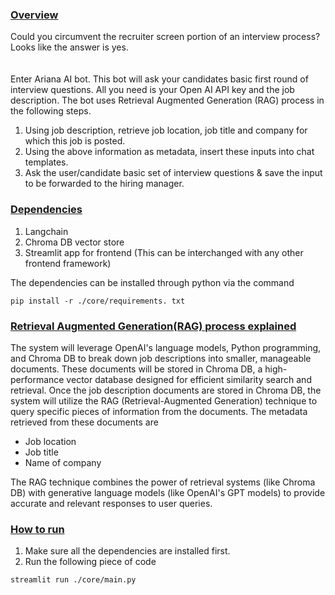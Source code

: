 ### <ins>Overview</ins>

Could you circumvent the recruiter screen portion of an interview process?\
Looks like the answer is yes. \
\
\
Enter Ariana AI bot. This bot will ask your candidates basic first round of interview questions. All you need is your Open AI API key and the job description.
The bot uses Retrieval Augmented Generation (RAG) process in the following steps.

1. Using job description, retrieve job location, job title and company for which this job is posted.
2. Using the above information as metadata, insert these inputs into chat templates.
3. Ask the user/candidate basic set of interview questions & save the input to be forwarded to the hiring manager.

### <ins>Dependencies</ins>

1. Langchain
2. Chroma DB vector store
3. Streamlit app for frontend (This can be interchanged with any other frontend framework)

The dependencies can be installed through python via the command

```
pip install -r ./core/requirements. txt
```

### <ins>Retrieval Augmented Generation(RAG) process explained</ins>

The system will leverage OpenAI's language models, Python programming, and Chroma DB to break down job descriptions into smaller, manageable documents. These documents will be stored in Chroma DB, a high-performance vector database designed for efficient similarity search and retrieval.
Once the job description documents are stored in Chroma DB, the system will utilize the RAG (Retrieval-Augmented Generation) technique to query specific pieces of information from the documents.
The metadata retrieved from these documents are
* Job location
* Job title
* Name of company


The RAG technique combines the power of retrieval systems (like Chroma DB) with generative language models (like OpenAI's GPT models) to provide accurate and relevant responses to user queries.


### <ins>How to run</ins>

1. Make sure all the dependencies are installed first.
2. Run the following piece of code

```
streamlit run ./core/main.py
```
